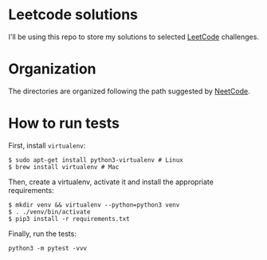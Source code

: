 # Leetcode solutions

I'll be using this repo to store my solutions to selected [LeetCode](https://leetcode.com/) challenges.

# Organization

The directories are organized following the path suggested by [NeetCode](https://neetcode.io/roadmap).

# How to run tests

First, install `virtualenv`:

```shell
$ sudo apt-get install python3-virtualenv # Linux
$ brew install virtualenv # Mac
```

Then, create a virtualenv, activate it and install the appropriate requirements:

```shell
$ mkdir venv && virtualenv --python=python3 venv
$ . ./venv/bin/activate
$ pip3 install -r requirements.txt
```

Finally, run the tests:

```shell
python3 -m pytest -vvv
```
